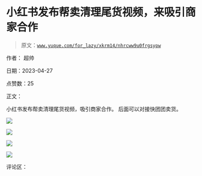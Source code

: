 # 小红书发布帮卖清理尾货视频，来吸引商家合作

> 原文：[`www.yuque.com/for_lazy/xkrm14/nhrcww9u0frgsypw`](https://www.yuque.com/for_lazy/xkrm14/nhrcww9u0frgsypw)

作者： 超帅

日期：2023-04-27

点赞数：25

正文：

小红书发布帮卖清理尾货视频，吸引商家合作。 后面可以对接快团团卖货。

![](img/1017742416426bd5287aa220b405a011.png)  

![](img/0de3f2eabe243c253301af141b60f9ee.png)  

![](img/e86abb6036e8a0480b835045ab4eabcd.png)  

![](img/7f17751976efb2e6a735ad6d4a31be01.png)  

评论区：

